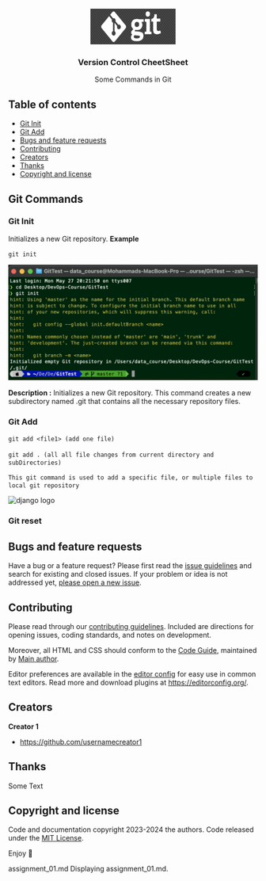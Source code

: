 
<p align="center">
    <img src="ss/vcs.png" alt="Logo" width=172 height=72>
  <h3 align="center">Version Control CheetSheet</h3>
  <p align="center">
  Some Commands in Git 
    <br>
   
  </p>
</p>


## Table of contents
- [Git Init](#git-init)
- [Git Add](#git-add)
- [Bugs and feature requests](#bugs-and-feature-requests)
- [Contributing](#contributing)
- [Creators](#creators)
- [Thanks](#thanks)
- [Copyright and license](#copyright-and-license)


## Git Commands

### Git Init
Initializes a new Git repository.
**Example**
``` 
git init
```
![Git Init](./ss/gitInit.png)

**Description :** 
Initializes a new Git repository. This command creates a new subdirectory named .git that contains all the necessary repository files.

### Git Add

```
git add <file1> (add one file)

git add . (all all file changes from current directory and subDirectories)
```

```
This git command is used to add a specific file, or multiple files to local git repository
```
![django logo](screenshots/django.png)

### Git reset




## Bugs and feature requests

Have a bug or a feature request? Please first read the [issue guidelines](https://reponame/blob/master/CONTRIBUTING.md) and search for existing and closed issues. If your problem or idea is not addressed yet, [please open a new issue](https://reponame/issues/new).

## Contributing

Please read through our [contributing guidelines](https://reponame/blob/master/CONTRIBUTING.md). Included are directions for opening issues, coding standards, and notes on development.

Moreover, all HTML and CSS should conform to the [Code Guide](https://github.com/mdo/code-guide), maintained by [Main author](https://github.com/usernamemainauthor).

Editor preferences are available in the [editor config](https://reponame/blob/master/.editorconfig) for easy use in common text editors. Read more and download plugins at <https://editorconfig.org/>.

## Creators

**Creator 1**

- <https://github.com/usernamecreator1>

## Thanks

Some Text

## Copyright and license

Code and documentation copyright 2023-2024 the authors. Code released under the [MIT License](https://reponame/blob/master/LICENSE).

Enjoy :metal:

assignment_01.md
Displaying assignment_01.md.